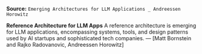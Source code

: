 **Source:** `Emerging Architectures for LLM Applications _ Andreessen Horowitz`

**Reference Architecture for LLM Apps**
A reference architecture is emerging for LLM applications, encompassing systems, tools, and design patterns used by AI startups and sophisticated tech companies. — [Matt Bornstein and Rajko Radovanovic, Andreessen Horowitz]
